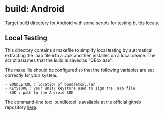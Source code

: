 # build: Android
Target build directory for Android with some scripts for testing builds
localy.

## Local Testing
This directory contains a makefile to simplify local testing by automatical
extracting the .aab file into a .apk and then installed on a local device.
The script assumes that the build is saved as "QBox.aab".

The make file should be configured so that the following variables are
set correctly for your system.

    - BUNDLETOOL : location of bundletool.jar
    - KEYSTORE : your unity keystore used to sign the .aab file
    - SDK : path to the Android SDK

The command-line tool, bundletool is avaliable at the official github
repository [here](https://github.com/google/bundletool/releases).
